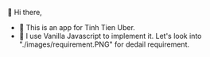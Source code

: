 👋 Hi there, 
- 🌱 This is an app for Tinh Tien Uber.
- 👀 I use Vanilla Javascript to implement it. Let's look into "./images/requirement.PNG" for dedail requirement.
